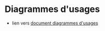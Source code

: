 # Diagrammes d'usages

* lien vers [document diagrammes d'usages](https://drive.google.com/file/d/1Mn-pU-vr7JhyW6Lk0cDDcX9yXCH04y0K/view?usp=sharing)